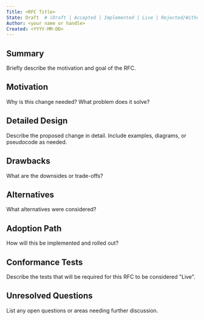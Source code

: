 ```yaml
---
Title: <RFC Title>
State: Draft  # (Draft | Accepted | Implemented | Live | Rejected/Withdrawn)
Author: <your name or handle>
Created: <YYYY-MM-DD>
---
```


## Summary

Briefly describe the motivation and goal of the RFC.

## Motivation

Why is this change needed? What problem does it solve?

## Detailed Design

Describe the proposed change in detail. Include examples, diagrams, or pseudocode as needed.

## Drawbacks

What are the downsides or trade-offs?

## Alternatives

What alternatives were considered?

## Adoption Path

How will this be implemented and rolled out?

## Conformance Tests

Describe the tests that will be required for this RFC to be considered "Live".

## Unresolved Questions

List any open questions or areas needing further discussion.
